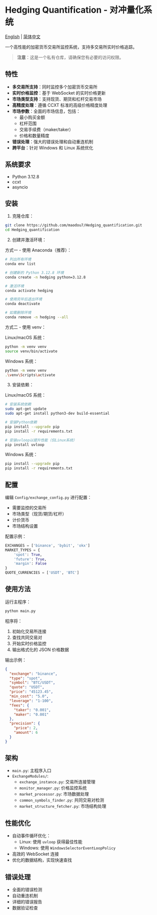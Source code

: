 # Hedging Quantification - 对冲量化系统

[English](README.md) | [简体中文](README_CN.md)

一个高性能的加密货币交易所监控系统，支持多交易所实时价格追踪。

> **注意**：这是一个私有仓库，请确保您有必要的访问权限。

## 特性

- **多交易所支持**：同时监控多个加密货币交易所
- **实时价格监控**：基于 WebSocket 的实时价格更新
- **市场类型支持**：支持现货、期货和杠杆交易市场
- **高精度处理**：遵循 CCXT 标准的高级价格精度处理
- **市场参数**：全面的市场信息，包括：
  - 最小购买金额
  - 杠杆范围
  - 交易手续费（maker/taker）
  - 价格和数量精度
- **错误处理**：强大的错误处理和自动重连机制
- **跨平台**：针对 Windows 和 Linux 系统优化

## 系统要求

- Python 3.12.8
- ccxt
- asyncio

## 安装

1. 克隆仓库：

```bash
git clone https://github.com/maodou7/Hedging_quantification.git
cd Hedging_quantification
```

2. 创建并激活环境：

方式一 - 使用 Anaconda（推荐）：

```bash
# 列出所有环境
conda env list

# 创建新的 Python 3.12.8 环境
conda create -n hedging python=3.12.8

# 激活环境
conda activate hedging

# 使用完毕后退出环境
conda deactivate

# 如需删除环境
conda remove -n hedging --all
```

方式二 - 使用 venv：

Linux/macOS 系统：

```bash
python -m venv venv
source venv/bin/activate
```

Windows 系统：

```bash
python -m venv venv
.\venv\Scripts\activate
```

3. 安装依赖：

Linux/macOS 系统：

```bash
# 安装系统依赖
sudo apt-get update
sudo apt-get install python3-dev build-essential

# 安装Python依赖
pip install --upgrade pip
pip install -r requirements.txt

# 安装uvloop以提升性能（仅Linux系统）
pip install uvloop
```

Windows 系统：

```bash
pip install --upgrade pip
pip install -r requirements.txt
```

## 配置

编辑 `Config/exchange_config.py` 进行配置：

- 需要监控的交易所
- 市场类型（现货/期货/杠杆）
- 计价货币
- 市场结构设置

配置示例：

```python
EXCHANGES = ['binance', 'bybit', 'okx']
MARKET_TYPES = {
    'spot': True,
    'future': True,
    'margin': False
}
QUOTE_CURRENCIES = ['USDT', 'BTC']
```

## 使用方法

运行主程序：

```bash
python main.py
```

程序将：

1. 初始化交易所连接
2. 查找共同交易对
3. 开始实时价格监控
4. 输出格式化的 JSON 价格数据

输出示例：

```json
{
  "exchange": "binance",
  "type": "spot",
  "symbol": "BTC/USDT",
  "quote": "USDT",
  "price": "45123.45",
  "min_cost": "5.0",
  "leverage": "1-100",
  "fees": {
    "taker": "0.001",
    "maker": "0.001"
  },
  "precision": {
    "price": 2,
    "amount": 6
  }
}
```

## 架构

- `main.py`: 主程序入口
- `ExchangeModules/`:
  - `exchange_instance.py`: 交易所连接管理
  - `monitor_manager.py`: 价格监控系统
  - `market_processor.py`: 市场数据处理
  - `common_symbols_finder.py`: 共同交易对检测
  - `market_structure_fetcher.py`: 市场结构处理

## 性能优化

- 自动事件循环优化：
  - Linux: 使用 `uvloop` 获得最佳性能
  - Windows: 使用 `WindowsSelectorEventLoopPolicy`
- 高效的 WebSocket 连接
- 优化的数据结构，实现快速查找

## 错误处理

- 全面的错误检测
- 自动重连机制
- 详细的错误报告
- 数据验证检查
